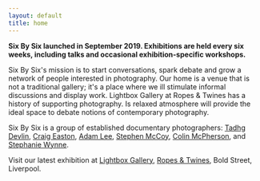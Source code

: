 ```yaml
---
layout: default
title: home
---
```


**Six By Six launched in September 2019. Exhibitions are held every six  weeks, including talks and occasional exhibition-specific workshops. **

Six By Six's mission is to start conversations, spark debate and grow a network of people interested in photography. Our home is a venue that is not a traditional gallery; it's a place where we ill stimulate informal discussions and display work. Lightbox Gallery at Ropes & Twines has a history of supporting photography. Is relaxed atmosphere will provide the ideal space to debate notions of contemporary photography. 

Six By Six is a group of established documentary photographers: [Tadhg Devlin](https://www.tadhgdevlin.com), [Craig Easton](https://www.craigeaston.com), [Adam Lee](http://www.adamleephotography.com/Home.html), [Stephen McCoy](http://mccoywynne.co.uk), [Colin McPherson](http://www.colinmcpherson.com), and  [Stephanie Wynne](http://mccoywynne.co.uk).

Visit our latest exhibition at [Lightbox Gallery](https://lightbox.photo/gallery/), [Ropes & Twines](http://www.ropes-and-twines.co.uk), Bold Street, Liverpool.
